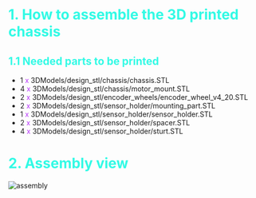 <style>
tial {
  color: #32FAE5;
}

purple {
  color: #B532FA;
}

green {
  color: lightgreen;
}
</style>

#  <tial>1. How to assemble the 3D printed chassis </tial>

## <tial>1.1 Needed parts to be printed </tial>


- 1 <purple>x</purple> 3DModels/design_stl/chassis/chassis.STL <br />
- 4 <purple>x</purple> 3DModels/design_stl/chassis/motor_mount.STL <br />
- 2 <purple>x</purple> 3DModels/design_stl/encoder_wheels/encoder_wheel_v4_20.STL <br />
- 2 <purple>x</purple> 3DModels/design_stl/sensor_holder/mounting_part.STL <br />
- 1 <purple>x</purple> 3DModels/design_stl/sensor_holder/sensor_holder.STL <br /> 
- 2 <purple>x</purple> 3DModels/design_stl/sensor_holder/spacer.STL <br />
- 4 <purple>x</purple> 3DModels/design_stl/sensor_holder/sturt.STL <br />

# <span style="color: #32FAE5">2. Assembly view </span>
![assembly](https://github.com/OpenMOBot/3DModels/assets/32581471/4196ec15-6460-4487-aede-a9ffc5f75b8b)


